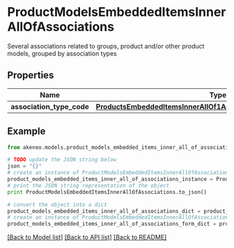 # ProductModelsEmbeddedItemsInnerAllOfAssociations

Several associations related to groups, product and/or other product models, grouped by association types

## Properties
Name | Type | Description | Notes
------------ | ------------- | ------------- | -------------
**association_type_code** | [**ProductsEmbeddedItemsInnerAllOf1AssociationsAssociationTypeCode**](ProductsEmbeddedItemsInnerAllOf1AssociationsAssociationTypeCode.md) |  | [optional] 

## Example

```python
from akeneo.models.product_models_embedded_items_inner_all_of_associations import ProductModelsEmbeddedItemsInnerAllOfAssociations

# TODO update the JSON string below
json = "{}"
# create an instance of ProductModelsEmbeddedItemsInnerAllOfAssociations from a JSON string
product_models_embedded_items_inner_all_of_associations_instance = ProductModelsEmbeddedItemsInnerAllOfAssociations.from_json(json)
# print the JSON string representation of the object
print ProductModelsEmbeddedItemsInnerAllOfAssociations.to_json()

# convert the object into a dict
product_models_embedded_items_inner_all_of_associations_dict = product_models_embedded_items_inner_all_of_associations_instance.to_dict()
# create an instance of ProductModelsEmbeddedItemsInnerAllOfAssociations from a dict
product_models_embedded_items_inner_all_of_associations_form_dict = product_models_embedded_items_inner_all_of_associations.from_dict(product_models_embedded_items_inner_all_of_associations_dict)
```
[[Back to Model list]](../README.md#documentation-for-models) [[Back to API list]](../README.md#documentation-for-api-endpoints) [[Back to README]](../README.md)


